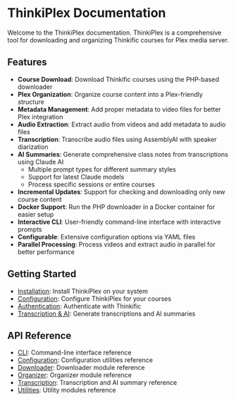 # ThinkiPlex Documentation

Welcome to the ThinkiPlex documentation. ThinkiPlex is a comprehensive tool for downloading and organizing Thinkific courses for Plex media server.

## Features

- **Course Download**: Download Thinkific courses using the PHP-based downloader
- **Plex Organization**: Organize course content into a Plex-friendly structure
- **Metadata Management**: Add proper metadata to video files for better Plex integration
- **Audio Extraction**: Extract audio from videos and add metadata to audio files
- **Transcription**: Transcribe audio files using AssemblyAI with speaker diarization
- **AI Summaries**: Generate comprehensive class notes from transcriptions using Claude AI
  - Multiple prompt types for different summary styles
  - Support for latest Claude models
  - Process specific sessions or entire courses
- **Incremental Updates**: Support for checking and downloading only new course content
- **Docker Support**: Run the PHP downloader in a Docker container for easier setup
- **Interactive CLI**: User-friendly command-line interface with interactive prompts
- **Configurable**: Extensive configuration options via YAML files
- **Parallel Processing**: Process videos and extract audio in parallel for better performance

## Getting Started

- [Installation](guides/installation.md): Install ThinkiPlex on your system
- [Configuration](guides/configuration.md): Configure ThinkiPlex for your courses
- [Authentication](guides/authentication.md): Authenticate with Thinkific
- [Transcription & AI](guides/transcription.md): Generate transcriptions and AI summaries

## API Reference

- [CLI](api/cli.md): Command-line interface reference
- [Configuration](api/config.md): Configuration utilities reference
- [Downloader](api/downloader.md): Downloader module reference
- [Organizer](api/organizer.md): Organizer module reference
- [Transcription](api/transcription.md): Transcription and AI summary reference
- [Utilities](api/utils.md): Utility modules reference
